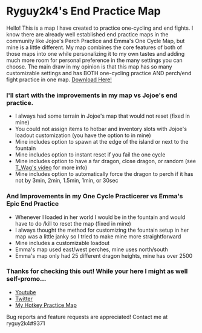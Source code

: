 # Ryguy2k4's End Practice Map

Hello! This is a map I have created to practice one-cycling and end fights. I know there are already well established end practice maps in the community like Jojoe's Perch Practice and Emma's One Cycle Map, but mine is a little different. My map combines the core features of both of those maps into one while personalizing it to my own tastes and adding much more room for personal preference in the many settings you can choose. The main draw in my opinion is that this map has so many customizable settings and has BOTH one-cycling practice AND perch/end fight practice in one map. [Download Here!](https://github.com/ryguy2k4/ryguy2k4endpractice/releases/download/v1.4.0/Ryguy2k4.End.Practice.v1.4.zip)


### I'll start with the improvements in my map vs Jojoe's end practice. 
* I always had some terrain in Jojoe's map that would not reset (fixed in mine)
* You could not assign items to hotbar and inventory slots with Jojoe's loadout customization (you have the option to in mine)
* Mine includes option to spawn at the edge of the island or next to the fountain
* Mine includes option to instant reset if you fail the one cycle
* Mine includes option to have a far dragon, close dragon, or random (see [T_Wag's video](https://youtu.be/0cQXHpDi8ps?t=262) for more info)
* Mine includes option to automatically force the dragon to perch if it has not by 3min, 2min, 1.5min, 1min, or 30sec

### And Improvements in my One Cycle Practicerer vs Emma's Epic End Practice
* Whenever I loaded in her world I would be in the fountain and would have to do /kill to reset the map (fixed in mine)
* I always thought the method for customizing the fountain setup in her map was a little janky so I tried to make mine more straightforward
* Mine includes a customizable loadout
* Emma's map used east/west perches, mine uses north/south
* Emma's map only had 25 different dragon heights, mine has over 2500

### Thanks for checking this out! While your here I might as well self-promo...
* [Youtube](https://www.youtube.com/channel/UC81FHVFRqi0M6ELnmGNmQog)
* [Twitter](https://twitter.com/ryguy2k4)
* [My Hotkey Practice Map](https://cdn.discordapp.com/attachments/405839885509984256/821896625634410546/HotkeyPractice_v2.1.zip)

Bug reports and feature requests are appreciated! Contact me at ryguy2k4#9371

